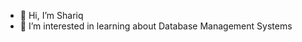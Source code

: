 - 👋 Hi, I’m Shariq
- 👀 I’m interested in learning about Database Management Systems


<!---
shariq95/shariq95 is a ✨ special ✨ repository because its `README.md` (this file) appears on your GitHub profile.
You can click the Preview link to take a look at your changes.
--->
